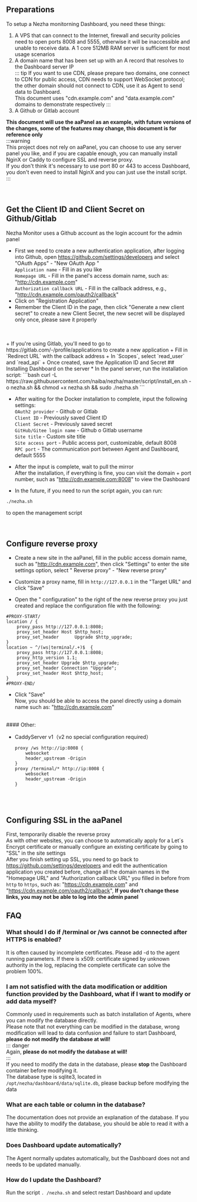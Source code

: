 ## Preparations
To setup a Nezha monitorning Dashboard, you need these things:
1. A VPS that can connect to the Internet, firewall and security policies need to open ports 8008 and 5555, otherwise it will be inaccessible and unable to receive data. A 1 core 512MB RAM server is sufficient for most usage scenarios
2. A domain name that has been set up with an A record that resolves to the Dashboard server IP  
::: tip 
If you want to use CDN, please prepare two domains, one connect to CDN for public access, CDN needs to support WebSocket protocol; the other domain should not connect to CDN, use it as Agent to send data to Dashboard.   
This document uses "cdn.example.com" and "data.example.com" domains to demonstrate respectively
:::
3. A Github or Gitlab account

**This document will use the aaPanel as an example, with future versions of the changes, some of the features may change, this document is for reference only**  
:::warning  
This project does not rely on aaPanel, you can choose to use any server panel you like, and if you are capable enough, you can manually install NginX or Caddy to configure SSL and reverse proxy.  
If you don't think it's necessary to use port 80 or 443 to access Dashboard, you don't even need to install NginX and you can just use the install script.  
:::  
<br/>
<br/>

## Get the Client ID and Client Secret on Github/Gitlab
Nezha Monitor uses a Github account as the login account for the admin panel    
+ First we need to create a new authentication application, after logging into Github, open https://github.com/settings/developers and select "OAuth Apps" - "New OAuth App "      
`Application name` - Fill in as you like  
`Homepage URL` - Fill in the panel's access domain name, such as: "http://cdn.example.com"    
`Authorization callback URL` - Fill in the callback address, e.g., "http://cdn.example.com/oauth2/callback"  
+ Click on "Registration Application"  
+ Remember the Client ID in the page, then click "Generate a new client secret" to create a new Client Secret, the new secret will be displayed only once, please save it properly
<br/>
<br/>  
+ If you're using Gitlab, you'll need to go to https://gitlab.com/-/profile/applications to create a new application  
+ Fill in `Redirect URL` with the callback address    
+ In `Scopes`, select `read_user` and `read_api`   
+ Once created, save the Application ID and Secret  
## Installing Dashboard on the server
* In the panel server, run the installation script:    
```bash
curl -L https://raw.githubusercontent.com/naiba/nezha/master/script/install_en.sh  -o nezha.sh && chmod +x nezha.sh && sudo ./nezha.sh
```  

* After waiting for the Docker installation to complete, input the following settings:    
`OAuth2 provider` -   Github or Gitlab  
`Client ID` - Previously saved Client ID   
`Client Secret` - Previously saved secret   
`GitHub/Gitee login name` - Github o Gitlab username   
`Site title` - Custom site title   
`Site access port` - Public access port, customizable, default 8008   
`RPC port` - The communication port between Agent and Dashboard, default 5555   

* After the input is complete, wait to pull the mirror  
After the installation, if everything is fine, you can visit the domain + port number, such as "http://cdn.example.com:8008" to view the Dashboard  

* In the future, if you need to run the script again, you can run:    
```bash
./nezha.sh
``` 
to open the management script  
<br/>
<br/>
## Configure reverse proxy
* Create a new site in the aaPanel, fill in the public access domain name, such as "http://cdn.example.com", then click "Settings" to enter the site settings option, select " Reverse proxy" - "New reverse proxy"  

* Customize a proxy name, fill in `http://127.0.0.1` in the "Target URL" and click "Save"  

* Open the " configuration" to the right of the new reverse proxy you just created and replace the configuration file with the following:  
````nginx
#PROXY-START/
location / {
    proxy_pass http://127.0.0.1:8008;
    proxy_set_header Host $http_host;
    proxy_set_header      Upgrade $http_upgrade;
}
location ~ ^/(ws|terminal/.+)$  {
    proxy_pass http://127.0.0.1:8008;
    proxy_http_version 1.1;
    proxy_set_header Upgrade $http_upgrade;
    proxy_set_header Connection "Upgrade";
    proxy_set_header Host $http_host;
}
#PROXY-END/
````
* Click "Save"    
Now, you should be able to access the panel directly using a domain name such as: "http://cdn.example.com"    
<br/>
#### Other:   


* CaddyServer v1（v2 no special configuration required）  

  ```
  proxy /ws http://ip:8008 {
      websocket
      header_upstream -Origin
  }
  proxy /terminal/* http://ip:8008 {
      websocket
      header_upstream -Origin
  }
  ```

<br/>
<br/>

## Configuring SSL in the aaPanel
First, temporarily disable the reverse proxy    
As with other websites, you can choose to automatically apply for a Let´s Encrypt certificate or manually configure an existing certificate by going to "SSL" in the site settings  
After you finish setting up SSL, you need to go back to https://github.com/settings/developers and edit the authentication application you created before, change all the domain names in the "Homepage URL" and "Authorization callback URL" you filled in before from `http` to `https`, such as: "https://cdn.example.com" and "https://cdn.example.com/oauth2/callback",  **If you don't change these links, you may not be able to log into the admin panel**   

## FAQ
### What should I do if /terminal or /ws cannot be connected after HTTPS is enabled?
It is often caused by incomplete certificates. Please add -d to the agent running parameters. If there is x509: certificate signed by unknown authority in the log, replacing the complete certificate can solve the problem 100%.

### I am not satisfied with the data modification or addition function provided by the Dashboard, what if I want to modify or add data myself?
Commonly used in requirements such as batch installation of Agents, where you can modify the database directly.  
Please note that not everything can be modified in the database, wrong modification will lead to data confusion and failure to start Dashboard, **please do not modify the database at will!**  
::: danger  
Again, **please do not modify the database at will!**  
:::    
If you need to modify the data in the database, please **stop** the Dashboard container before modifying it.  
The database type is sqlite3, located in `/opt/nezha/dashboard/data/sqlite.db`, please backup before modifying the data

### What are each table or column in the database?
The documentation does not provide an explanation of the database. If you have the ability to modify the database, you should be able to read it with a little thinking.

### Does Dashboard update automatically?
The Agent normally updates automatically, but the Dashboard does not and needs to be updated manually.  

### How do I update the Dashboard?
Run the script `. /nezha.sh` and select restart Dashboard and update
